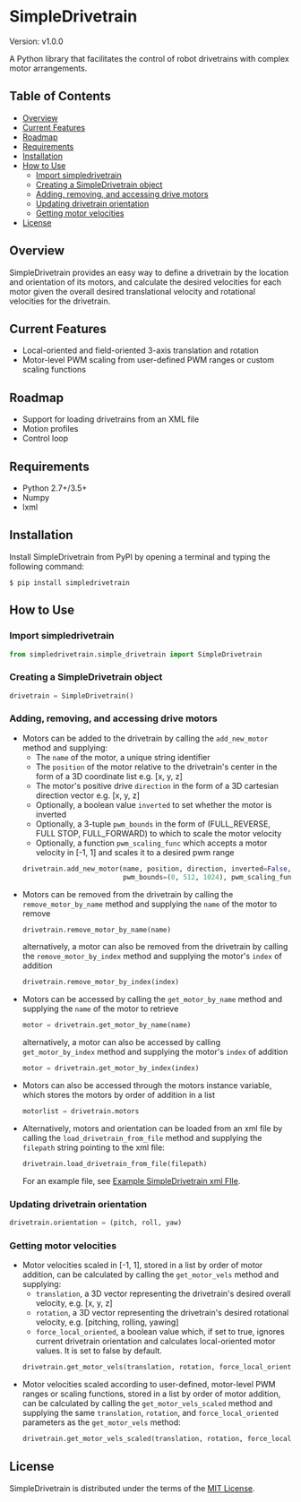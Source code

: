 # SimpleDrivetrain
Version: v1.0.0

A Python library that facilitates the control of robot drivetrains with complex motor arrangements.

## Table of Contents
* [Overview](#overview)
* [Current Features](#current-features)
* [Roadmap](#roadmap)
* [Requirements](#requirements)
* [Installation](#installation)
* [How to Use](#how-to-use)
  - [Import simpledrivetrain](#import-simpledrivetrain)
  - [Creating a SimpleDrivetrain object](#creating-a-simpledrivetrain-object)
  - [Adding, removing, and accessing drive motors](#adding-removing-and-accessing-drive-motors)
  - [Updating drivetrain orientation](#updating-drivetrain-orientation)
  - [Getting motor velocities](#getting-motor-velocities)
* [License](#license)

## Overview
SimpleDrivetrain provides an easy way to define a drivetrain by the location and orientation of its motors, and calculate the desired velocities for each motor given the overall desired translational velocity and rotational velocities for the drivetrain.

## Current Features
* Local-oriented and field-oriented 3-axis translation and rotation
* Motor-level PWM scaling from user-defined PWM ranges or custom scaling functions

## Roadmap
* Support for loading drivetrains from an XML file
* Motion profiles
* Control loop

## Requirements
* Python 2.7+/3.5+
* Numpy
* lxml

## Installation
Install SimpleDrivetrain from PyPI by opening a terminal and typing the following command:
```
$ pip install simpledrivetrain
```

## How to Use
### Import simpledrivetrain
```python
from simpledrivetrain.simple_drivetrain import SimpleDrivetrain
```
### Creating a SimpleDrivetrain object
```python
drivetrain = SimpleDrivetrain()
```
### Adding, removing, and accessing drive motors
* Motors can be added to the drivetrain by calling the ```add_new_motor``` 
method and supplying:
    - The ```name``` of the motor, a unique string identifier
    - The ```position``` of the motor relative to the drivetrain's 
      center in the form of a 3D coordinate list e.g. [x, y, z]
    - The motor's positive drive ```direction``` in the form of a 3D cartesian direction vector
      e.g. [x, y, z]
    - Optionally, a boolean value ```inverted``` to set whether the motor is inverted 
    - Optionally, a 3-tuple ```pwm_bounds``` in the form of (FULL_REVERSE, FULL STOP, FULL_FORWARD) 
      to which to scale the motor velocity
    - Optionally, a function ```pwm_scaling_func``` which accepts a motor velocity in [-1, 1] and 
      scales it to a desired pwm range
    ```python
    drivetrain.add_new_motor(name, position, direction, inverted=False, 
                             pwm_bounds=(0, 512, 1024), pwm_scaling_func=None)
    ```
* Motors can be removed from the drivetrain by calling the ```remove_motor_by_name```
  method and supplying the ```name``` of the motor to remove
  ```python
  drivetrain.remove_motor_by_name(name)
  ```
  alternatively, a motor can also be removed from the drivetrain by calling the 
  ```remove_motor_by_index``` method and supplying the motor's ```index``` 
  of addition
  ```python
  drivetrain.remove_motor_by_index(index)
  ```
* Motors can be accessed by calling the ```get_motor_by_name``` method and supplying 
  the ```name``` of the motor to retrieve
  ```python
  motor = drivetrain.get_motor_by_name(name)
  ```
  alternatively, a motor can also be accessed by calling ```get_motor_by_index``` 
  method and supplying the motor's ```index``` of addition
  ```python
  motor = drivetrain.get_motor_by_index(index)
  ```  
* Motors can also be accessed through the motors instance variable, which stores the 
  motors by order of addition in a list
  ```python
  motorlist = drivetrain.motors
  ```
* Alternatively, motors and orientation can be loaded from an xml file by calling 
  the ```load_drivetrain_from_file``` method and supplying the ```filepath``` string 
  pointing to the xml file:
  ```python
  drivetrain.load_drivetrain_from_file(filepath)
  ```
  For an example file, see [Example SimpleDrivetrain xml FIle](tests/drivetrain_test.xml).

### Updating drivetrain orientation
```python
drivetrain.orientation = (pitch, roll, yaw)    
```
### Getting motor velocities
* Motor velocities scaled in [-1, 1], stored in a list by order of motor 
    addition, can be calculated by calling the
    ```get_motor_vels``` method and supplying:
    - ```translation```, a 3D vector representing the drivetrain's desired 
        overall velocity, e.g. [x, y, z]
    - ```rotation```, a 3D vector representing the drivetrain's desired 
        rotational velocity, e.g. [pitching, rolling, yawing]
    - ```force_local_oriented```, a boolean value which, if set to true, 
    ignores current drivetrain orientation and calculates local-oriented 
    motor values. It is set to false by default.
    ```python
    drivetrain.get_motor_vels(translation, rotation, force_local_oriented=False)
    ```
* Motor velocities scaled according to user-defined, motor-level PWM ranges 
    or scaling functions, stored in a list by order of motor addition, can be 
    calculated by calling the ```get_motor_vels_scaled``` method and supplying
    the same ```translation```, ```rotation```, and ```force_local_oriented```
    parameters as the ```get_motor_vels``` method:
    ```python
    drivetrain.get_motor_vels_scaled(translation, rotation, force_local_oriented=False)
    ```

## License
SimpleDrivetrain is distributed under the terms of the [MIT License](https://choosealicense.com/licenses/mit/#).
